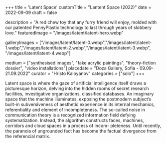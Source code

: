 +++
title = 'Latent Space'
customTitle = "Lantent Space (2022)"
date = 2022-09-09
draft = false

description = "A red chew toy that any furry friend will enjoy, molded with our patented PennyPlastix technology to last through years of slobbery love."
featuredImage = "/images/latent/latent-hero.webp"


galleryImages = ["/images/latent/latent-0.webp","/images/latent/latent-1.webp","/images/latent/latent-2.webp","/images/latent/latent-3.webp", "/images/latent/latent-4.webp"]


medium = ["synthesised images", "fake acrylic paintings", "theory-fiction dossier", "video installations"]
placedate = "Doza Gallery, Sofia - 09.09-21.09.2022"
curator = "Hristo Kaloyanov"
categories = ["solo"]
+++

Latent space is where the gaze of artificial intelligence itself draws a picturesque horizon, delving into the hidden rooms of secret research facilities, investigative organizations, classified databases. An imaginary space that the machine illuminates, exposing the postmodern subject’s built-in subversiveness of aesthetic experience in its internal mechanics, referentiality and element of incompleteness. The so-called noise in communication theory is a recognized information field defying systematization. Instead, the algorithm constructs faces, machines, corridors and cloud spaces in a process of incom- pleteness. Until recently, the paranoia of ungrounded fact has become the factual divergence from the referencial matrix.